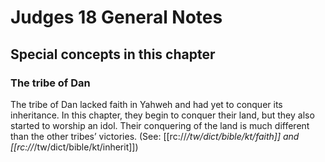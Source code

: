# Judges 18 General Notes
## Special concepts in this chapter

### The tribe of Dan

The tribe of Dan lacked faith in Yahweh and had yet to conquer its inheritance. In this chapter, they begin to conquer their land, but they also started to worship an idol. Their conquering of the land is much different than the other tribes’ victories. (See: [[rc://*/tw/dict/bible/kt/faith]] and [[rc://*/tw/dict/bible/kt/inherit]])